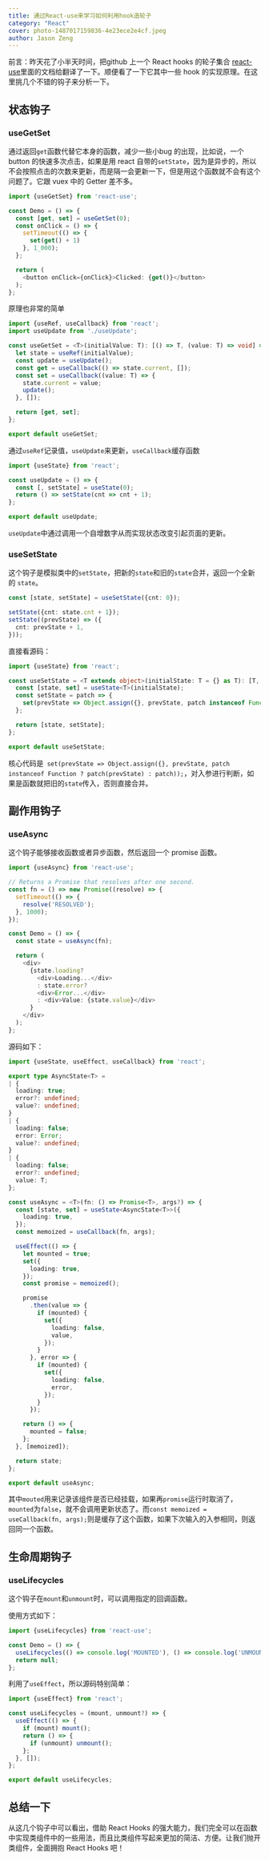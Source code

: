 ```yaml
---
title: 通过React-use来学习如何利用hook造轮子
category: "React"
cover: photo-1487017159836-4e23ece2e4cf.jpeg
author: Jason Zeng
---
```


前言：昨天花了小半天时间，把github 上一个 React hooks 的轮子集合 [react-use](https://github.com/streamich/react-use)里面的文档给翻译了一下。顺便看了一下它其中一些 hook 的实现原理。在这里挑几个不错的钩子来分析一下。

## 状态钩子

### useGetSet

通过返回`get`函数代替它本身的函数，减少一些小bug 的出现，比如说，一个 button 的快速多次点击，如果是用 react 自带的`setState`，因为是异步的，所以不会按照点击的次数来更新，而是隔一会更新一下，但是用这个函数就不会有这个问题了。它跟 vuex 中的 Getter 差不多。

```typescript
import {useGetSet} from 'react-use';

const Demo = () => {
  const [get, set] = useGetSet(0);
  const onClick = () => {
    setTimeout(() => {
      set(get() + 1)
    }, 1_000);
  };

  return (
    <button onClick={onClick}>Clicked: {get()}</button>
  );
};
```

原理也非常的简单

```typescript
import {useRef, useCallback} from 'react';
import useUpdate from './useUpdate';

const useGetSet = <T>(initialValue: T): [() => T, (value: T) => void] => {
  let state = useRef(initialValue);
  const update = useUpdate();
  const get = useCallback(() => state.current, []);
  const set = useCallback((value: T) => {
    state.current = value;
    update();
  }, []);

  return [get, set];
};

export default useGetSet;
```

通过`useRef`记录值，`useUpdate`来更新，`useCallback`缓存函数

```typescript
import {useState} from 'react';

const useUpdate = () => {
  const [, setState] = useState(0);
  return () => setState(cnt => cnt + 1);
};

export default useUpdate;

```

`useUpdate`中通过调用一个自增数字从而实现状态改变引起页面的更新。

### useSetState

这个钩子是模拟类中的`setState`，把新的`state`和旧的`state`合并，返回一个全新的 `state`。

```typescript
const [state, setState] = useSetState({cnt: 0});

setState({cnt: state.cnt + 1});
setState((prevState) => ({
  cnt: prevState + 1,
}));
```

直接看源码：

```typescript
import {useState} from 'react';

const useSetState = <T extends object>(initialState: T = {} as T): [T, (patch: Partial<T> | Function) => void]=> {
  const [state, set] = useState<T>(initialState);
  const setState = patch => {
    set(prevState => Object.assign({}, prevState, patch instanceof Function ? patch(prevState) : patch));
  };

  return [state, setState];
};

export default useSetState;
```

核心代码是` set(prevState => Object.assign({}, prevState, patch instanceof Function ? patch(prevState) : patch));`，对入参进行判断，如果是函数就把旧的`state`传入，否则直接合并。

## 副作用钩子

### useAsync

这个钩子能够接收函数或者异步函数，然后返回一个 promise 函数。

```typescript
import {useAsync} from 'react-use';

// Returns a Promise that resolves after one second.
const fn = () => new Promise((resolve) => {
  setTimeout(() => {
    resolve('RESOLVED');
  }, 1000);
});

const Demo = () => {
  const state = useAsync(fn);

  return (
    <div>
      {state.loading?
        <div>Loading...</div>
        : state.error?
        <div>Error...</div>
        : <div>Value: {state.value}</div>
      }
    </div>
  );
};
```

源码如下：

```typescript
import {useState, useEffect, useCallback} from 'react';

export type AsyncState<T> =
| {
  loading: true;
  error?: undefined;
  value?: undefined;
}
| {
  loading: false;
  error: Error;
  value?: undefined;
}
| {
  loading: false;
  error?: undefined;
  value: T;
};

const useAsync = <T>(fn: () => Promise<T>, args?) => {
  const [state, set] = useState<AsyncState<T>>({
    loading: true,
  });
  const memoized = useCallback(fn, args);

  useEffect(() => {
    let mounted = true;
    set({
      loading: true,
    });
    const promise = memoized();

    promise
      .then(value => {
        if (mounted) {
          set({
            loading: false,
            value,
          });
        }
      }, error => {
        if (mounted) {
          set({
            loading: false,
            error,
          });
        }
      });

    return () => {
      mounted = false;
    };
  }, [memoized]);

  return state;
};

export default useAsync;
```

 其中`mouted`用来记录该组件是否已经挂载，如果再`promise`运行时取消了，`mounted`为`false`，就不会调用更新状态了。而`const memoized = useCallback(fn, args);`则是缓存了这个函数，如果下次输入的入参相同，则返回同一个函数。

## 生命周期钩子

### useLifecycles

这个钩子在`mount`和`unmount`时，可以调用指定的回调函数。

使用方式如下：

```typescript
import {useLifecycles} from 'react-use';

const Demo = () => {
  useLifecycles(() => console.log('MOUNTED'), () => console.log('UNMOUNTED'));
  return null;
};
```

利用了`useEffect`，所以源码特别简单：

```typescript
import {useEffect} from 'react';

const useLifecycles = (mount, unmount?) => {
  useEffect(() => {
    if (mount) mount();
    return () => {
      if (unmount) unmount();
    };
  }, []);
};

export default useLifecycles;
```


## 总结一下

从这几个钩子中可以看出，借助 React Hooks 的强大能力，我们完全可以在函数中实现类组件中的一些用法，而且比类组件写起来更加的简洁、方便。让我们抛开类组件，全面拥抱 React Hooks 吧！


